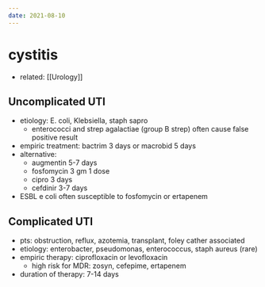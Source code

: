 ```yaml
---
date: 2021-08-10
---
```


# cystitis

- related: [[Urology]]

## Uncomplicated UTI

- etiology: E. coli, Klebsiella, staph sapro
	- enterococci and strep agalactiae (group B strep) often cause false positive result
- empiric treatment: bactrim 3 days or macrobid 5 days
- alternative:
	- augmentin 5-7 days
	- fosfomycin 3 gm 1 dose
	- cipro 3 days
	- cefdinir 3-7 days
- ESBL e coli often susceptible to fosfomycin or ertapenem

## Complicated UTI

- pts: obstruction, reflux, azotemia, transplant, foley cather associated
- etiology: enterobacter, pseudomonas, enterococcus, staph aureus (rare)
- empiric therapy: ciprofloxacin or levofloxacin
	- high risk for MDR: zosyn, cefepime, ertapenem
- duration of therapy: 7-14 days
